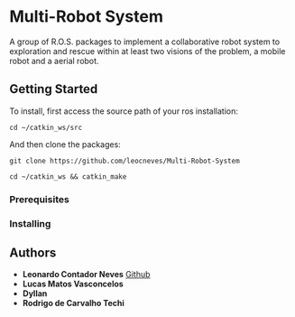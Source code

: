 # Multi-Robot System

A group of R.O.S. packages to implement a collaborative robot system to exploration and rescue within at least two visions of the problem, a mobile robot and a aerial robot.

## Getting Started

To install, first access the source path of your ros installation:

```
cd ~/catkin_ws/src
```

And then clone the packages:

```
git clone https://github.com/leocneves/Multi-Robot-System
```

```
cd ~/catkin_ws && catkin_make
```


### Prerequisites


### Installing


## Authors

* **Leonardo Contador Neves** [Github](https://github.com/leocneves)
* **Lucas Matos Vasconcelos**
* **Dyllan**
* **Rodrigo de Carvalho Techi**

